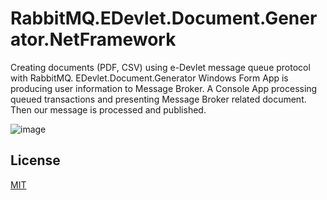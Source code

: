 # RabbitMQ.EDevlet.Document.Generator.NetFramework

 Creating documents (PDF, CSV) using e-Devlet message queue protocol with RabbitMQ.
 EDevlet.Document.Generator Windows Form App is producing user information to Message Broker. 
 A Console App processing queued transactions and presenting Message Broker related document.
Then our message is processed and published.


![image](https://user-images.githubusercontent.com/58530739/195338032-00a183b1-a1fa-49c2-b0f0-0e91aa40a375.png)


## License
[MIT](https://choosealicense.com/licenses/mit/)
